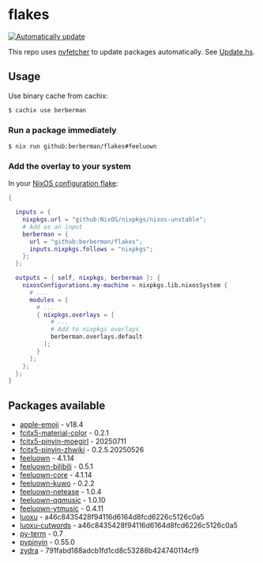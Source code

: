 # flakes

[![Automatically update](https://github.com/berberman/flakes/actions/workflows/nvfetcher.yaml/badge.svg)](https://github.com/berberman/flakes/actions/workflows/nvfetcher.yaml)

This repo uses [nvfetcher](https://github.com/berberman/nvfetcher) to update packages automatically.
See [Update.hs](Update.hs).

## Usage

Use binary cache from cachix:

```
$ cachix use berberman
```

### Run a package immediately

```
$ nix run github:berberman/flakes#feeluown
```

### Add the overlay to your system

In your [NixOS configuration flake](https://www.tweag.io/blog/2020-07-31-nixos-flakes/):

```nix
{

  inputs = {
    nixpkgs.url = "github:NixOS/nixpkgs/nixos-unstable";
    # Add as an input
    berberman = {
      url = "github:berberman/flakes";
      inputs.nixpkgs.follows = "nixpkgs";
    };
  };

  outputs = { self, nixpkgs, berberman }: {
    nixosConfigurations.my-machine = nixpkgs.lib.nixosSystem {
      # ...
      modules = [
        # ...
        { nixpkgs.overlays = [ 
            # ...
            # Add to nixpkgs overlays
            berberman.overlays.default
          ]; 
        }
      ];
    };
  };
}
```

## Packages available

* [apple-emoji](https://github.com/samuelngs/apple-emoji-linux) - v18.4
* [fcitx5-material-color](https://github.com/hosxy/Fcitx5-Material-Color) - 0.2.1
* [fcitx5-pinyin-moegirl](https://github.com/outloudvi/mw2fcitx) - 20250711
* [fcitx5-pinyin-zhwiki](https://github.com/felixonmars/fcitx5-pinyin-zhwiki) - 0.2.5.20250526
* [feeluown](https://github.com/feeluown/FeelUOwn) - 4.1.14
* [feeluown-bilibili](https://github.com/feeluown/feeluown-bilibili) - 0.5.1
* [feeluown-core](https://github.com/feeluown/FeelUOwn) - 4.1.14
* [feeluown-kuwo](https://github.com/feeluown/feeluown-kuwo) - 0.2.2
* [feeluown-netease](https://github.com/feeluown/feeluown-netease) - 1.0.4
* [feeluown-qqmusic](https://github.com/feeluown/feeluown-qqmusic) - 1.0.10
* [feeluown-ytmusic](https://github.com/feeluown/feeluown-ytmusic) - 0.4.11
* [luoxu](https://github.com/lilydjwg/luoxu) - a46c8435428f94116d6164d8fcd6226c5126c0a5
* [luoxu-cutwords](https://github.com/lilydjwg/luoxu) - a46c8435428f94116d6164d8fcd6226c5126c0a5
* [py-term](https://github.com/gravmatt/py-term) - 0.7
* [pypinyin](https://github.com/mozillazg/python-pinyin) - 0.55.0
* [zydra](https://github.com/hamedA2/Zydra) - 791fabd188adcb1fd1cd8c53288b424740114cf9
